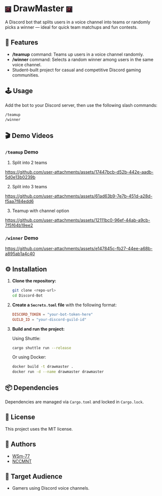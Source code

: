 <h1>
  <img src="./description_resources/logo.jpg" alt="DrawMaster Logo" style="height: 20px; vertical-align: middle;">
  DrawMaster
  <img src="./description_resources/logo.jpg" alt="DrawMaster Logo" style="height: 20px; vertical-align: middle;">
</h1>

A Discord bot that splits users in a voice channel into teams or randomly picks a winner — ideal for quick team matchups and fun contests.

## 🚀 Features

- **/teamup** command: Teams up users in a voice channel randomly.
- **/winner** command: Selects a random winner among users in the same voice channel.
- Student-built project for casual and competitive Discord gaming communities.

## 🕹️ Usage

Add the bot to your Discord server, then use the following slash commands:

```bash
/teamup
/winner
```

## 🎬 Demo Videos

### `/teamup` Demo

1. Split into 2 teams

https://github.com/user-attachments/assets/17447bcb-d52b-442e-aadb-5d0e13b0239b

2. Split into 3 teams

https://github.com/user-attachments/assets/61ad63b9-7e7b-451d-a28d-f5aa7f84edd6

3. Teamup with channel option

https://github.com/user-attachments/assets/12111bc0-96ef-44ab-a9cb-7f5f64b19ee2

### `/winner` Demo

https://github.com/user-attachments/assets/e147845c-fb27-44ee-a68b-a895ab1a4c40

## ⚙️ Installation

1. **Clone the repository:**

    ```bash
    git clone <repo-url>
    cd Discord-Bot
    ```

2. **Create a `Secrets.toml` file** with the following format:

    ```toml
    DISCORD_TOKEN = "your-bot-token-here"
    GUILD_ID = "your-discord-guild-id"
    ```

3. **Build and run the project:**

    Using Shuttle:
    ```bash
    cargo shuttle run --release
    ```

    Or using Docker:
    ```bash
    docker build -t drawmaster .
    docker run -d --name drawmaster drawmaster
    ```

## 📦 Dependencies

Dependencies are managed via `Cargo.toml` and locked in `Cargo.lock`.

## 📄 License

This project uses the MIT license.

## 👥 Authors

- [WSm-77](https://github.com/WSm-77)
- [NCCMNT](https://github.com/NCCMNT)

## 🎯 Target Audience

- Gamers using Discord voice channels.


